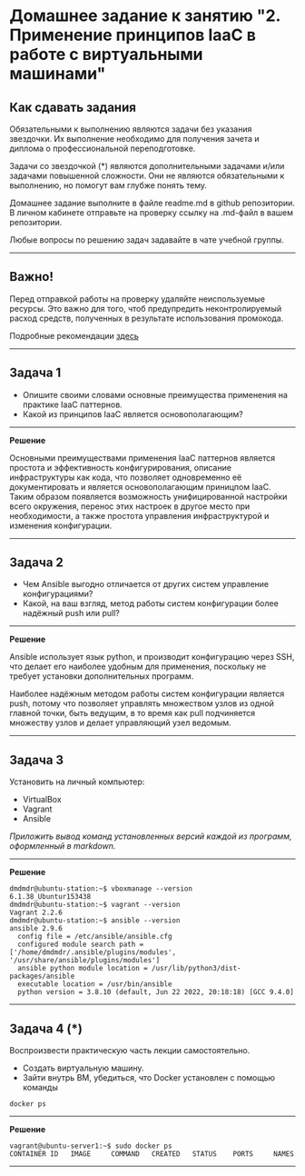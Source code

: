 
# Домашнее задание к занятию "2. Применение принципов IaaC в работе с виртуальными машинами"

## Как сдавать задания

Обязательными к выполнению являются задачи без указания звездочки. Их выполнение необходимо для получения зачета и диплома о профессиональной переподготовке.

Задачи со звездочкой (*) являются дополнительными задачами и/или задачами повышенной сложности. Они не являются обязательными к выполнению, но помогут вам глубже понять тему.

Домашнее задание выполните в файле readme.md в github репозитории. В личном кабинете отправьте на проверку ссылку на .md-файл в вашем репозитории.

Любые вопросы по решению задач задавайте в чате учебной группы.

---


## Важно!

Перед отправкой работы на проверку удаляйте неиспользуемые ресурсы.
Это важно для того, чтоб предупредить неконтролируемый расход средств, полученных в результате использования промокода.

Подробные рекомендации [здесь](https://github.com/netology-code/virt-homeworks/blob/virt-11/r/README.md)

---

## Задача 1

- Опишите своими словами основные преимущества применения на практике IaaC паттернов.
- Какой из принципов IaaC является основополагающим?

---
**Решение**

Основными преимуществами применения IaaC паттернов является простота и эффективность конфигурирования,
описание инфраструктуры как кода, что позволяет одновременно её документировать и является основополагающим
приницпом IaaC. Таким образом появляется возможность унифицированной настройки всего окружения, 
перенос этих настроек в другое место при необходимости, а также простота управления инфраструктурой 
и изменения конфигурации.

---

## Задача 2

- Чем Ansible выгодно отличается от других систем управление конфигурациями?
- Какой, на ваш взгляд, метод работы систем конфигурации более надёжный push или pull?

---
**Решение**

Ansible использует язык python, и производит конфигурацию через SSH, что делает его наиболее удобным
для применения, поскольку не требует установки дополнительных программ.


Наиболее надёжным методом работы систем конфигурации является push, потому что позволяет управлять множеством узлов
из одной главной точки, быть ведущим, в то время как pull подчиняется множеству узлов и делает управляющий узел ведомым.

---

## Задача 3

Установить на личный компьютер:

- VirtualBox
- Vagrant
- Ansible

*Приложить вывод команд установленных версий каждой из программ, оформленный в markdown.*

---
**Решение**

```
dmdmdr@ubuntu-station:~$ vboxmanage --version
6.1.38_Ubuntur153438
dmdmdr@ubuntu-station:~$ vagrant --version
Vagrant 2.2.6
dmdmdr@ubuntu-station:~$ ansible --version
ansible 2.9.6
  config file = /etc/ansible/ansible.cfg
  configured module search path = ['/home/dmdmdr/.ansible/plugins/modules', '/usr/share/ansible/plugins/modules']
  ansible python module location = /usr/lib/python3/dist-packages/ansible
  executable location = /usr/bin/ansible
  python version = 3.8.10 (default, Jun 22 2022, 20:18:18) [GCC 9.4.0]
```

---

## Задача 4 (*)

Воспроизвести практическую часть лекции самостоятельно.

- Создать виртуальную машину.
- Зайти внутрь ВМ, убедиться, что Docker установлен с помощью команды
```
docker ps
```

---
**Решение**

```
vagrant@ubuntu-server1:~$ sudo docker ps
CONTAINER ID   IMAGE     COMMAND   CREATED   STATUS    PORTS     NAMES
```

---